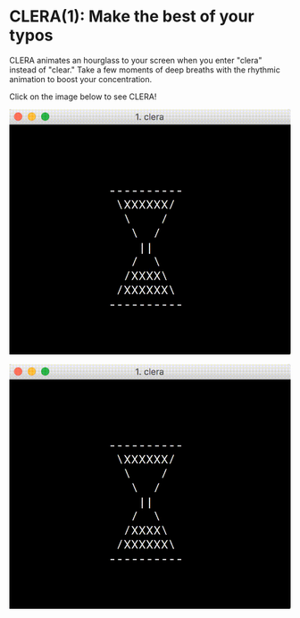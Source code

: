 # CLERA(1): Make the best of your typos

CLERA animates an hourglass to your screen when you enter "clera" instead of "clear." Take a few moments of deep breaths with the rhythmic animation to boost your concentration. 

Click on the image below to see CLERA!

<p align="center">
  <img src="clera.gif"/>
</p>

[![](clera.gif)](https://www.youtube.com/watch?v=w3IoVGmHfGE)

